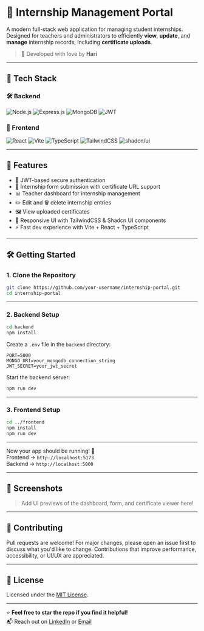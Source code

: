
# 🧠 Internship Management Portal

A modern full-stack web application for managing student internships. Designed for teachers and administrators to efficiently **view**, **update**, and **manage** internship records, including **certificate uploads**.

> 💛 Developed with love by **Hari**

---

## 🚀 Tech Stack

### 🛠️ Backend  
![Node.js](https://img.shields.io/badge/Node.js-339933?style=for-the-badge&logo=nodedotjs&logoColor=white)
![Express.js](https://img.shields.io/badge/Express.js-000000?style=for-the-badge&logo=express&logoColor=white)
![MongoDB](https://img.shields.io/badge/MongoDB-47A248?style=for-the-badge&logo=mongodb&logoColor=white)
![JWT](https://img.shields.io/badge/JWT-000000?style=for-the-badge&logo=jsonwebtokens&logoColor=white)

### 🎨 Frontend  
![React](https://img.shields.io/badge/React-20232A?style=for-the-badge&logo=react&logoColor=61DAFB)
![Vite](https://img.shields.io/badge/Vite-646CFF?style=for-the-badge&logo=vite&logoColor=white)
![TypeScript](https://img.shields.io/badge/TypeScript-3178C6?style=for-the-badge&logo=typescript&logoColor=white)
![TailwindCSS](https://img.shields.io/badge/TailwindCSS-06B6D4?style=for-the-badge&logo=tailwindcss&logoColor=white)
![shadcn/ui](https://img.shields.io/badge/shadcn/ui-black?style=for-the-badge&logo=react&logoColor=white)

---

## 🧩 Features

- 🔐 JWT-based secure authentication
- 📝 Internship form submission with certificate URL support
- 📊 Teacher dashboard for internship management
- ✏️ Edit and 🗑️ delete internship entries
- 🖼️ View uploaded certificates
- 🎨 Responsive UI with TailwindCSS & Shadcn UI components
- ⚡ Fast dev experience with Vite + React + TypeScript

---

## 🛠️ Getting Started

### 1. Clone the Repository

```bash
git clone https://github.com/your-username/internship-portal.git
cd internship-portal
```

---

### 2. Backend Setup

```bash
cd backend
npm install
```

Create a `.env` file in the `backend` directory:

```env
PORT=5000
MONGO_URI=your_mongodb_connection_string
JWT_SECRET=your_jwt_secret
```

Start the backend server:

```bash
npm run dev
```

---

### 3. Frontend Setup

```bash
cd ../frontend
npm install
npm run dev
```

---

Now your app should be running! 🎉  
Frontend → `http://localhost:5173`  
Backend → `http://localhost:5000`

---

## 📸 Screenshots

> Add UI previews of the dashboard, form, and certificate viewer here!

---

## 🙌 Contributing

Pull requests are welcome! For major changes, please open an issue first to discuss what you'd like to change. Contributions that improve performance, accessibility, or UI/UX are appreciated.

---

## 📄 License

Licensed under the [MIT License](LICENSE).

---

⭐ **Feel free to star the repo if you find it helpful!**  
📬 Reach out on [LinkedIn](https://linkedin.com/in/your-link) or [Email](mailto:you@example.com)
```

